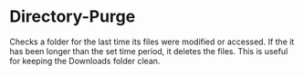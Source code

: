 # Directory-Purge
Checks a folder for the last time its files were modified or accessed. If the it has been longer than the set time period, it deletes the files. This is useful for keeping the Downloads folder clean.

